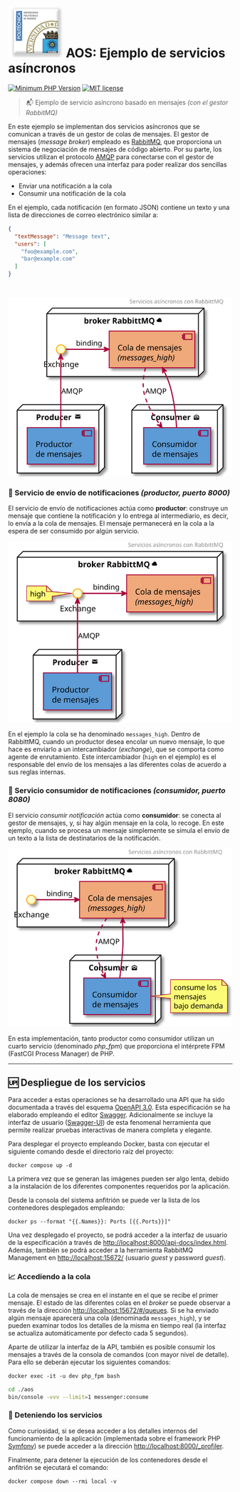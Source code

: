 ![logo UPM](https://raw.githubusercontent.com/laracabrera/AOS/master/tarea1/logo_upm.jpg) AOS: Ejemplo de servicios asíncronos
======================================

[![Minimum PHP Version](https://img.shields.io/badge/php-%5E8.1-blue.svg)](http://php.net/)
[![MIT license](http://img.shields.io/badge/license-MIT-brightgreen.svg)](http://opensource.org/licenses/MIT)
> 📬 Ejemplo de servicio asíncrono basado en mensajes _(con el gestor RabbitMQ)_

En este ejemplo se implementan dos servicios asíncronos que se comunican a través de un gestor de colas de mensajes.
El gestor de mensajes (_message broker_) empleado es [RabbitMQ][rabbitmq], que proporciona un sistema de negociación
de mensajes de código abierto. Por su parte, los servicios utilizan el protocolo [AMQP][amqp] para conectarse con 
el gestor de mensajes, y además ofrecen una interfaz para poder realizar dos sencillas operaciones:
- Enviar una notificación a la cola
- Consumir una notificación de la cola

En el ejemplo, cada notificación (en formato JSON) contiene un texto y una lista de direcciones de
correo electrónico similar a:
```json
{
  "textMessage": "Message text",
  "users": [
    "foo@example.com",
    "bar@example.com"
  ]
}
```
&nbsp;

![img](public/img/diagramaComponentes.svg)
### 📨 Servicio de envío de notificaciones _(productor, puerto 8000)_
El servicio de envío de notificaciones actúa como **productor**: construye un mensaje que contiene la
notificación y lo entrega al intermediario, es decir, lo envía a la cola de mensajes. El mensaje permanecerá
en la cola a la espera de ser consumido por algún servicio.

![img](public/img/imagen2.svg)

En el ejemplo la cola se ha denominado `messages_high`. Dentro de RabbittMQ, cuando un productor desea
encolar un nuevo mensaje, lo que hace es enviarlo a un intercambiador (_exchange_), que se
comporta como agente de enrutamiento. Este intercambiador (`high` en el ejemplo) es el responsable
del envío de los mensajes a las diferentes colas de acuerdo a sus reglas internas. 

### 📩 Servicio consumidor de notificaciones _(consumidor, puerto 8080)_
El servicio _consumir notificación_ actúa como **consumidor**: se conecta al gestor de mensajes, 
y, si hay algún mensaje en la cola, lo recoge. En este ejemplo, cuando se procesa un mensaje 
simplemente se simula el envío de un texto a la lista de destinatarios de la notificación.

![img](public/img/imagen3.svg)

En esta implementación, tanto productor como consumidor utilizan un cuarto servicio
(denominado _php_fpm_) que proporciona el intérprete FPM (FastCGI Process Manager) de PHP.

***
## 🆙 Despliegue de los servicios

Para acceder a estas operaciones se ha desarrollado una API que ha sido documentada
a través del esquema [OpenAPI 3.0][openapi]. Esta especificación se ha elaborado empleando el editor
[Swagger][swagger]. Adicionalmente se incluye la interfaz de usuario ([Swagger-UI][swagger-ui])
de esta fenomenal herramienta que permite realizar pruebas interactivas de manera completa y elegante.

Para desplegar el proyecto empleando Docker, basta con ejecutar el siguiente comando 
desde el directorio raíz del proyecto:

```docker
docker compose up -d
```

La primera vez que se generan las imágenes pueden ser algo lenta, debido a la instalación de los
diferentes componentes requeridos por la aplicación.

Desde la consola del sistema anfitrión se puede ver la lista de los contenedores desplegados empleando:
```docker
docker ps --format "{{.Names}}: Ports [{{.Ports}}]"
``` 

Una vez desplegado el proyecto, se podrá acceder a la interfaz de usuario de la especificación 
a través de [http://localhost:8000/api-docs/index.html][lh]. Además, también se podrá acceder a la herramienta
RabbitMQ Management en [http://localhost:15672/][rmq] (usuario _guest_ y password _guest_).

### 📈 Accediendo a la cola

La cola de mensajes se crea en el instante en el que se recibe el primer mensaje. El
estado de las diferentes colas en el _broker_ se puede observar a través de la dirección
[http://localhost:15672/#/queues](http://localhost:15672/#/queues). Si se ha enviado algún
mensaje aparecerá una cola (denominada `messages_high`), y se pueden examinar todos los
detalles de la misma en tiempo real (la interfaz se actualiza automáticamente por defecto cada 5 segundos).

Aparte de utilizar la interfaz de la API, también es posible consumir los mensajes a través
de la consola de comandos (con mayor nivel de detalle). Para ello se deberán ejecutar los
siguientes comandos:
```docker
docker exec -it -u dev php_fpm bash
```
```bash
cd ./aos
bin/console -vvv --limit=1 messenger:consume
```

### 🛑 Deteniendo los servicios

Como curiosidad, si se desea acceder a los detalles internos del funcionamiento de la aplicación
(implementada sobre el framework PHP [Symfony][sf]) se puede acceder a la dirección
[http://localhost:8000/_profiler][profiler].

Finalmente, para detener la ejecución de los contenedores desde el anfitrión se ejecutará el comando:
```docker
docker compose down --rmi local -v
```

[lh]: http://localhost:8000/api-docs/index.html
[openapi]: https://www.openapis.org/
[profiler]: http://localhost:8000/_profiler
[swagger]: http://swagger.io/
[swagger-ui]: https://github.com/swagger-api/swagger-ui
[amqp]: https://www.amqp.org/
[rabbitmq]: https://www.rabbitmq.com/
[rmq]: http://localhost:15672/#/
[sf]: https://symfony.com/